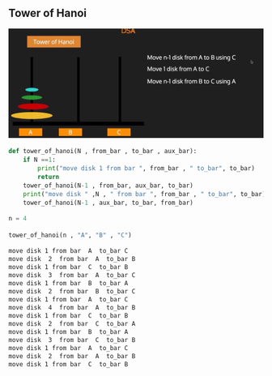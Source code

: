 ## Tower of Hanoi 

![image.png](towerofhanoi_files/image.png)


```python
def tower_of_hanoi(N , from_bar , to_bar , aux_bar):
    if N ==1:
        print("move disk 1 from bar ", from_bar , " to_bar", to_bar)
        return 
    tower_of_hanoi(N-1 , from_bar, aux_bar, to_bar)
    print("move disk " ,N , " from bar ", from_bar , " to_bar", to_bar)
    tower_of_hanoi(N-1 , aux_bar, to_bar, from_bar)
```


```python
n = 4 

tower_of_hanoi(n , "A", "B" , "C")
```

    move disk 1 from bar  A  to_bar C
    move disk  2  from bar  A  to_bar B
    move disk 1 from bar  C  to_bar B
    move disk  3  from bar  A  to_bar C
    move disk 1 from bar  B  to_bar A
    move disk  2  from bar  B  to_bar C
    move disk 1 from bar  A  to_bar C
    move disk  4  from bar  A  to_bar B
    move disk 1 from bar  C  to_bar B
    move disk  2  from bar  C  to_bar A
    move disk 1 from bar  B  to_bar A
    move disk  3  from bar  C  to_bar B
    move disk 1 from bar  A  to_bar C
    move disk  2  from bar  A  to_bar B
    move disk 1 from bar  C  to_bar B



```python

```
